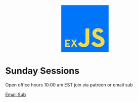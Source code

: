 <div style="width:100%;text-align:center">
<img src="./images/exJSLogo.png" height="150px">
</div>

# Sunday Sessions

Open office hours 10:00 am EST join via patreon or email sub

[Email Sub](http://eepurl.com/gZuLi1)
